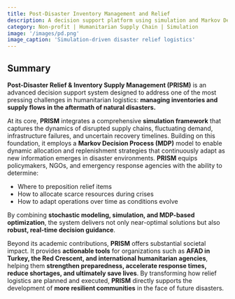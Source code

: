 ```yaml
---
title: Post-Disaster Inventory Management and Relief
description: A decision support platform using simulation and Markov Decision Processes (MDPs) to optimize post-disaster inventory prepositioning, allocation, and distribution under uncertainty.
category: Non-profit | Humanitarian Supply Chain | Simulation
image: '/images/pd.png'
image_caption: 'Simulation-driven disaster relief logistics'
---
```


## Summary

**Post-Disaster Relief & Inventory Supply Management (PRISM)** is an advanced decision support system designed to address one of the most pressing challenges in humanitarian logistics: **managing inventories and supply flows in the aftermath of natural disasters.**

At its core, **PRISM** integrates a comprehensive **simulation framework** that captures the dynamics of disrupted supply chains, fluctuating demand, infrastructure failures, and uncertain recovery timelines. Building on this foundation, it employs a **Markov Decision Process (MDP)** model to enable dynamic allocation and replenishment strategies that continuously adapt as new information emerges in disaster environments. **PRISM** equips policymakers, NGOs, and emergency response agencies with the ability to determine:  
- Where to preposition relief items
- How to allocate scarce resources during crises
- How to adapt operations over time as conditions evolve

By combining **stochastic modeling, simulation, and MDP-based optimization**, the system delivers not only near-optimal solutions but also **robust, real-time decision guidance**.

Beyond its academic contributions, **PRISM** offers substantial societal impact. It provides **actionable tools** for organizations such as **AFAD in Turkey, the Red Crescent, and international humanitarian agencies**, helping them **strengthen preparedness, accelerate response times, reduce shortages, and ultimately save lives**.  By transforming how relief logistics are planned and executed, **PRISM** directly supports the development of **more resilient communities** in the face of future disasters.

